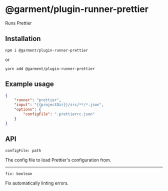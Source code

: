 # @garment/plugin-runner-prettier

<!-- description src/index.ts firstInterface -->
Runs Prettier

## Installation

<!-- installation -->
`npm i @garment/plugin-runner-prettier`

or

`yarn add @garment/plugin-runner-prettier`

## Example usage

<!-- example src/index.ts firstInterface -->
```json
{
    "runner": "prettier",
    "input": "{{projectDir}}/src/**/*.json",
    "options": {
        "configFile": ".prettierrc.json"
    }
}
```

## API

<!-- api src/index.ts firstInterface  -->
`configFile: path`

The config file to load Prettier's configuration from.

---

`fix: boolean`

Fix automatically linting errors.
